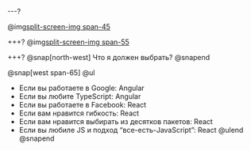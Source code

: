---?

@img[split-screen-img span-45](template/img/dog.jpg)


+++?
@img[split-screen-img span-55](template/img/knight.jpg)


+++?
@snap[north-west]
Что я должен выбрать?
@snapend

@snap[west span-65]
@ul[](false)
- Если вы работаете в Google: Angular
- Если вы любите TypeScript: Angular
- Если вы работаете в Facebook: React
- Если вам нравится гибкость: React
- Если вам нравится выбирать из десятков пакетов: React
- Если вы любиле JS и подход “все-есть-JavaScript”: React
@ulend
@snapend